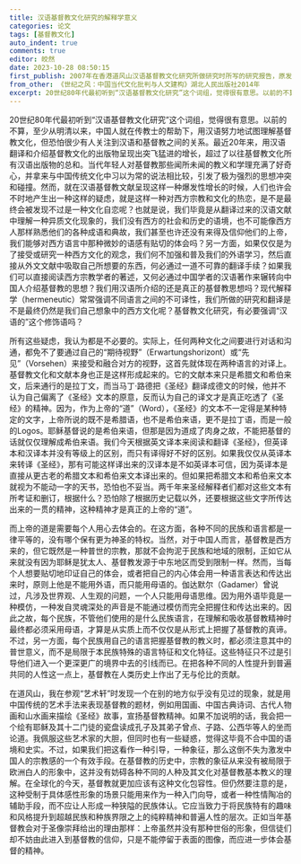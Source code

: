 ```yaml
---
title: 汉语基督教文化研究的解释学意义
categories: 论文
tags: [基督教文化]
auto_indent: true
comments: true
editor: 皎然
date: 2023-10-28 08:50:15
first_publish: 2007年在香港道风山汉语基督教文化研究所做研究时所写的研究报告，原发于汉语基督教文化研究所内刊
from_other: 《世纪之风：中国当代文化批判与人文建构》湖北人民出版社2014年
excerpt: 20世纪80年代最初听到“汉语基督教文化研究”这个词组，觉得很有意思。以前的不算，至少从明清以来，中国人就在传教士的帮助下，用汉语努力地试图理解基督教文化，但恐怕很少有人关注到汉语和基督教之间的关系。最近20年来，用汉语翻译和介绍基督教文化的出版物呈现出突飞猛进的增长，超过了以往基督教文化所有汉语出版物的总和。当代年轻人对基督教那些闻所未闻的教义和学理充满了好奇心，并拿来与中国传统文化中习以为常的说法相比较，引发了极为强烈的思想冲突和碰撞。然而，就在汉语基督教文献呈现这样一种爆发性增长的时候，人们也许会不时地产生出一种这样的疑虑，就是这样一种对西方宗教和文化的热恋，是不是最终会被发现不过是一种文化自恋呢？也就是说，我们毕竟是从翻译过来的汉语文献中理解一种异质文化现象的，我们没有西方的社会和历史的语境，也不可能像西方人那样熟悉他们的各种成语和典故，我们甚至也许还没有来得及信仰他们的上帝，我们能够对西方语言中那种微妙的语感有贴切的体会吗？另一方面，如果仅仅是为了接受或研究一种西方文化的观念，我们何不加强和普及我们的外语学习，然后直接从外文文献中吸取自己所想要的东西，何必通过一道不可靠的翻译手续？如果我们可以直接阅读西方宗教学者的著述，又何必通过中国学者的汉语著作来辗转向中国人介绍基督教的思想？我们用汉语所介绍的还是真正的基督教思想吗？现代解释学（hermeneutic）常常强调不同语言之间的不可译性，我们所做的研究和翻译是不是最终仍然是我们自己想象中的西方文化呢？基督教文化研究，有必要强调“汉语的”这个修饰语吗？
---
```

20世纪80年代最初听到“汉语基督教文化研究”这个词组，觉得很有意思。以前的不算，至少从明清以来，中国人就在传教士的帮助下，用汉语努力地试图理解基督教文化，但恐怕很少有人关注到汉语和基督教之间的关系。最近20年来，用汉语翻译和介绍基督教文化的出版物呈现出突飞猛进的增长，超过了以往基督教文化所有汉语出版物的总和。当代年轻人对基督教那些闻所未闻的教义和学理充满了好奇心，并拿来与中国传统文化中习以为常的说法相比较，引发了极为强烈的思想冲突和碰撞。然而，就在汉语基督教文献呈现这样一种爆发性增长的时候，人们也许会不时地产生出一种这样的疑虑，就是这样一种对西方宗教和文化的热恋，是不是最终会被发现不过是一种文化自恋呢？也就是说，我们毕竟是从翻译过来的汉语文献中理解一种异质文化现象的，我们没有西方的社会和历史的语境，也不可能像西方人那样熟悉他们的各种成语和典故，我们甚至也许还没有来得及信仰他们的上帝，我们能够对西方语言中那种微妙的语感有贴切的体会吗？另一方面，如果仅仅是为了接受或研究一种西方文化的观念，我们何不加强和普及我们的外语学习，然后直接从外文文献中吸取自己所想要的东西，何必通过一道不可靠的翻译手续？如果我们可以直接阅读西方宗教学者的著述，又何必通过中国学者的汉语著作来辗转向中国人介绍基督教的思想？我们用汉语所介绍的还是真正的基督教思想吗？现代解释学（hermeneutic）常常强调不同语言之间的不可译性，我们所做的研究和翻译是不是最终仍然是我们自己想象中的西方文化呢？基督教文化研究，有必要强调“汉语的”这个修饰语吗？

所有这些疑虑，我认为都是不必要的。实际上，任何两种文化之间要进行对话和沟通，都免不了要通过自己的“期待视野”（Erwartungshorizont）或“先见”（Vorsehen）来接受和融合对方的视野，这首先就体现在两种语言的对译上。基督教文化和文献本身也正是这样形成起来的。它的文献本来只是希腊文和希伯来文，后来通行的是拉丁文，而当马丁·路德把《圣经》翻译成德文的时候，他并不认为自己偏离了《圣经》文本的原意，反而认为自己的译文才是真正吃透了《圣经》的精神。因为，作为上帝的“道”（Word），《圣经》的文本不一定得是某种特定的文字，上帝所说的既不是希腊语，也不是希伯来语，更不是拉丁语，而是一般的Logos。耶稣基督说的是希伯来语，但那是因为道成了肉身之故，不能把基督的话就仅仅理解成希伯来语。我们今天根据英文译本来阅读和翻译《圣经》，但英译本和汉译本并没有等级上的区别，而只有译得好不好的区别。如果我仅仅从英译本来转译《圣经》，那有可能这样译出来的汉译本是不如英译本可信，因为英译本是直接从更古老的希腊文本和希伯来文本译出来的。但如果把希腊文本和希伯来文本就视为不能动一字的天书，恐怕也不妥当。两千年来圣经解释者们都对这些文本有所考证和删订，根据什么？恐怕除了根据历史记载以外，还要根据这些文字所传达出来的一贯的精神，这种精神才是真正的上帝的“道”。

而上帝的道是需要每个人用心去体会的。在这方面，各种不同的民族和语言都是一律平等的，没有哪个保有更为神圣的特权。当然，对于中国人而言，基督教是西方来的，但它既然是一种普世的宗教，那就不会拘泥于民族和地域的限制，正如它从来就没有因为耶稣是犹太人、基督教发源于中东地区而受到限制一样。然而，当每个人想要贴切地印证自己的体会，或者把自己的内心体会用一种语言表达和传达出来时，原则上他是不能用外语，而只能用母语的。伽达默尔（Gadamer）曾说过，凡涉及世界观、人生观的问题，一个人只能用母语思维。因为用外语毕竟是一种模仿，一种发自灵魂深处的声音是不能通过模仿而完全把握住和传达出来的。因此之故，每个民族，不管他们使用的是什么民族语言，在理解和吸收基督教精神时最终都必须采用母语，才算是从实质上而不仅仅是从形式上把握了基督教的真谛。不过，另一方面，每个民族用自己的语言把握基督教的教义时，都必须注意其中的普世意义，而不是局限于本民族特殊的语言特征和文化特征。这些特征只不过是引导他们进入一个更深更广的境界中去的引线而已。在把各种不同的人性提升到普遍共同的人性这一点上，基督教在人类历史上作出了无与伦比的贡献。

在道风山，我在参观“艺术轩”时发现一个在别的地方似乎没有见过的现象，就是用中国传统的艺术手法来表现基督教的题材，例如用国画、中国古典诗词、古代人物画和山水画来描绘《圣经》故事，宣扬基督教精神。如果不加说明的话，我会把一个绘有耶稣及其十二门徒的瓷盘读成孔子及其弟子曾点、子路、公西华等人的坐而论道。我佩服这些艺术家的大胆，但同时也有一些疑惑，觉得这毕竟不合中国的语境和史实。不过，如果我们把这看作一种引导，一种象征，那么这倒不失为激发中国人的宗教感的一个有效手段。在基督教的历史中，宗教的象征从来没有被局限于欧洲白人的形象中，这并没有妨碍各种不同的人种及其文化对基督教基本教义的理解。在全球化的今天，基督教就更加应该有这种文化包容性。但仍然要注意的是，这种受制于具体感性形象的场景只能用来作为一种入门向导，或者一种性情陶冶的辅助手段，而不应让人形成一种狭隘的民族体认。它应当致力于将民族特有的趣味和风格提升到超越民族和种族界限之上的纯粹精神和普遍人性的层次。正如当年基督教会对于圣像崇拜给出的理由那样：上帝虽然并没有那种世俗的形象，但信徒们却不妨由此进入到基督教的信仰，只是不能停留于表面的图像，而应进一步体会基督的精神。
